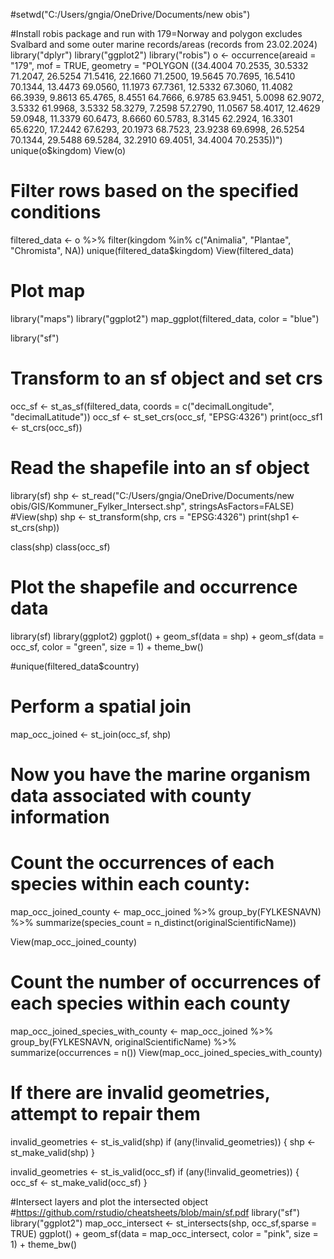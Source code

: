 #setwd("C:/Users/gngia/OneDrive/Documents/new obis")

#Install robis package and run with 179=Norway and polygon excludes Svalbard and some outer marine records/areas (records from 23.02.2024)
library("dplyr")
library("ggplot2")
library("robis")
o <- occurrence(areaid = "179", mof = TRUE, geometry = "POLYGON ((34.4004 70.2535, 30.5332 71.2047, 26.5254 71.5416, 22.1660 71.2500,
           19.5645 70.7695, 16.5410 70.1344, 13.4473 69.0560, 11.1973 67.7361, 12.5332 67.3060, 
           11.4082 66.3939, 9.8613 65.4765, 8.4551 64.7666, 6.9785 63.9451, 5.0098 62.9072,
           3.5332 61.9968, 3.5332 58.3279, 7.2598 57.2790, 11.0567 58.4017, 12.4629 59.0948, 11.3379 60.6473,
           8.6660 60.5783, 8.3145 62.2924, 16.3301 65.6220, 17.2442 67.6293, 20.1973 68.7523,
           23.9238 69.6998, 26.5254 70.1344, 29.5488 69.5284, 32.2910 69.4051, 34.4004 70.2535))")
unique(o$kingdom)
View(o)

# Filter rows based on the specified conditions
filtered_data <- o %>%
  filter(kingdom %in% c("Animalia", "Plantae", "Chromista", NA))
unique(filtered_data$kingdom)
View(filtered_data)

# Plot map
library("maps")
library("ggplot2")
map_ggplot(filtered_data, color = "blue")

library("sf")
# Transform to an sf object and set crs
occ_sf <- st_as_sf(filtered_data, coords = c("decimalLongitude", "decimalLatitude"))
occ_sf <- st_set_crs(occ_sf, "EPSG:4326")
print(occ_sf1 <- st_crs(occ_sf))


# Read the shapefile into an sf object
library(sf)
shp <- st_read("C:/Users/gngia/OneDrive/Documents/new obis/GIS/Kommuner_Fylker_Intersect.shp", stringsAsFactors=FALSE)
#View(shp)
shp <- st_transform(shp, crs = "EPSG:4326")
print(shp1 <- st_crs(shp))

class(shp)
class(occ_sf)

# Plot the shapefile and occurrence data
library(sf)
library(ggplot2)
ggplot() +
  geom_sf(data = shp) +
  geom_sf(data = occ_sf, color = "green", size = 1) +
  theme_bw()

#unique(filtered_data$country)

# Perform a spatial join
map_occ_joined <- st_join(occ_sf, shp)

# Now you have the marine organism data associated with county information
# Count the occurrences of each species within each county:
map_occ_joined_county <- map_occ_joined %>%
  group_by(FYLKESNAVN) %>%
  summarize(species_count = n_distinct(originalScientificName))

View(map_occ_joined_county)

# Count the number of occurrences of each species within each county
map_occ_joined_species_with_county <- map_occ_joined %>%
  group_by(FYLKESNAVN, originalScientificName) %>%
  summarize(occurrences = n())
View(map_occ_joined_species_with_county)

# If there are invalid geometries, attempt to repair them
invalid_geometries <- st_is_valid(shp)
if (any(!invalid_geometries)) {
  shp <- st_make_valid(shp)
}

invalid_geometries <- st_is_valid(occ_sf)
  if (any(!invalid_geometries)) {
    occ_sf <- st_make_valid(occ_sf)
  }

#Intersect layers and plot the intersected object
#https://github.com/rstudio/cheatsheets/blob/main/sf.pdf
library("sf")
library("ggplot2")
map_occ_intersect <- st_intersects(shp, occ_sf,sparse = TRUE)
ggplot() +
  geom_sf(data = map_occ_intersect, color = "pink", size = 1) +
    theme_bw()
